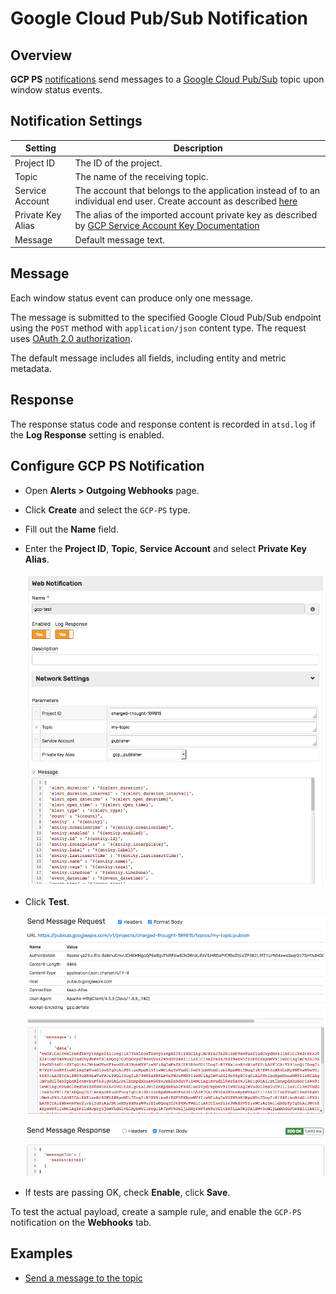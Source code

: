 # Google Cloud Pub/Sub Notification

## Overview

**GCP PS** [notifications](../notifications/README.md) send messages to a [Google Cloud Pub/Sub](https://cloud.google.com/pubsub/docs/reference/rest/v1/projects.topics/publish) topic upon window status events.

## Notification Settings

|**Setting**|**Description**|
|---|---|
|Project ID|The ID of the project.|
|Topic|The name of the receiving topic.|
|Service Account|The account that belongs to the application instead of to an individual end user. Create account as described [here](gcp-service-account-key.md#create-service-account)|
|Private Key Alias|The alias of the imported account private key as described by [GCP Service Account Key Documentation](./gcp-service-account-key.md#import-private-key)|
|Message|Default message text.|

## Message

Each window status event can produce only one message.

The message is submitted to the specified Google Cloud Pub/Sub endpoint using the `POST` method with `application/json` content type. The request uses [OAuth 2.0 authorization](https://developers.google.com/identity/protocols/OAuth2ServiceAccount).

The default message includes all fields, including entity and metric metadata.

## Response

The response status code and response content is recorded in `atsd.log` if the **Log Response** setting is enabled.

## Configure GCP PS Notification

* Open **Alerts > Outgoing Webhooks** page.
* Click **Create** and select the `GCP-PS` type.
* Fill out the **Name** field.
* Enter the **Project ID**, **Topic**, **Service Account** and select **Private Key Alias**.

  ![](./images/gcp_ps_config.png)

* Click **Test**.

   ![](./images/gcp_ps_test_request.png)

   ![](./images/gcp_ps_test_response.png)

* If tests are passing OK, check **Enable**, click **Save**.

To test the actual payload, create a sample rule, and enable the `GCP-PS` notification on the **Webhooks** tab.

## Examples

* [Send a message to the topic](gcp-ps-message.md)
